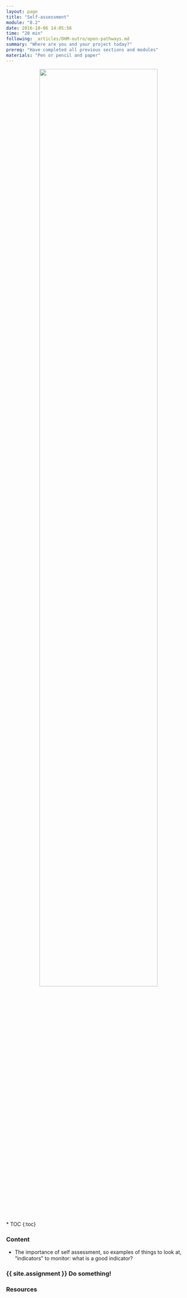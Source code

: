 ```yaml
---
layout: page
title: "Self-assessment"
module: "8.2"
date: 2016-10-06 14:05:56
time: "20 min"
following: _articles/OHM-outro/open-pathways.md
summary: "Where are you and your project today?"
prereq: "Have completed all previous sections and modules"
materials: "Pen or pencil and paper"
---
```

<p align="center">
<img src="https://raw.githubusercontent.com/ohwmakers/OHM-curriculum/gh-pages/img/work_in_progress_banner.svg" width="80%"/>
</p>
* TOC
{:toc}

### Content

- The importance of self assessment, so examples of things to look at, “indicators” to monitor: what is a good indicator?

### {{ site.assignment }} Do something!

### Resources
